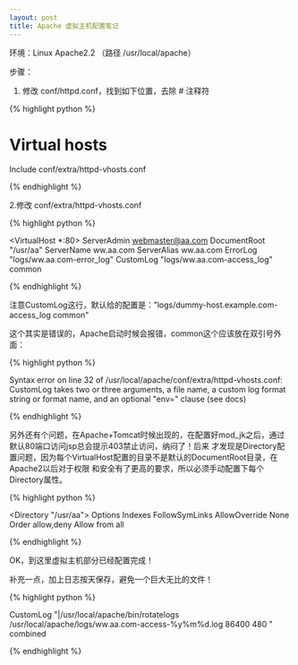```yaml
---
layout: post
title: Apache 虚拟主机配置笔记
---
```


环境：Linux Apache2.2 （路径 /usr/local/apache）

步骤：

1. 修改 conf/httpd.conf，找到如下位置，去除 # 注释符

{% highlight python %}

# Virtual hosts
Include conf/extra/httpd-vhosts.conf

{% endhighlight %}

2.修改 conf/extra/httpd-vhosts.conf

{% highlight python %}

<VirtualHost *:80>
    ServerAdmin webmaster@aa.com
    DocumentRoot "/usr/aa"
    ServerName ww.aa.com
    ServerAlias ww.aa.com
    ErrorLog "logs/ww.aa.com-error_log"
    CustomLog "logs/ww.aa.com-access_log" common
</VirtualHost>

{% endhighlight %}

注意CustomLog这行，默认给的配置是："logs/dummy-host.example.com-access_log common"

这个其实是错误的，Apache启动时候会报错，common这个应该放在双引号外面：

{% highlight python %}

Syntax error on line 32 of /usr/local/apache/conf/extra/httpd-vhosts.conf:
CustomLog takes two or three arguments, a file name, a custom log format string or format name, and an optional "env=" clause (see docs)

{% endhighlight %}

另外还有个问题，在Apache+Tomcat时候出现的，在配置好mod_jk之后，通过默认80端口访问jsp总会提示403禁止访问，纳闷了！后来 才发现是Directory配置问题，因为每个VirtualHost配置的目录不是默认的DocumentRoot目录，在Apache2以后对于权限 和安全有了更高的要求，所以必须手动配置下每个Directory属性。

{% highlight python %}

<Directory "/usr/aa">
    Options Indexes FollowSymLinks
    AllowOverride None
    Order allow,deny
    Allow from all
</Directory>

{% endhighlight %}

OK，到这里虚拟主机部分已经配置完成！

补充一点，加上日志按天保存，避免一个巨大无比的文件！

{% highlight python %}

CustomLog "|/usr/local/apache/bin/rotatelogs /usr/local/apache/logs/ww.aa.com-access-%y%m%d.log 86400 480 " combined

{% endhighlight %}


